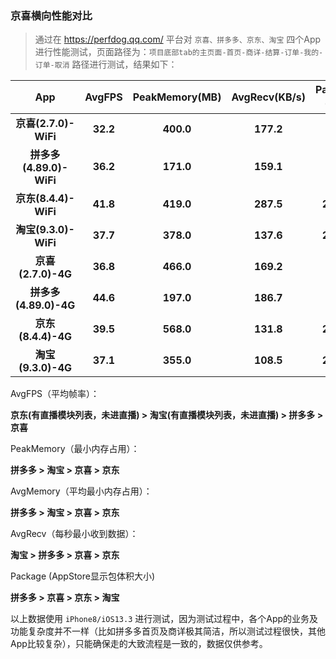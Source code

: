 ### 京喜横向性能对比



> 通过在 https://perfdog.qq.com/ 平台对 `京喜、拼多多、京东、淘宝` 四个App进行性能测试，页面路径为：`项目底部tab的主页面-首页-商详-结算-订单-我的-订单-取消` 路径进行测试，结果如下：



|           App           |  AvgFPS  | PeakMemory(MB) | AvgRecv(KB/s) | Package（MB） | AvgMemory(MB) |
| :---------------------: | :------: | :------------: | :-----------: | :-----------: | :-----------: |
|  **京喜(2.7.0)-WiFi**   | **32.2** |   **400.0**    |   **177.2**   |   **93.4**    |   **330.8**   |
| **拼多多(4.89.0)-WiFi** | **36.2** |   **171.0**    |   **159.1**   |   **80.8**    |   **136.5**   |
|  **京东(8.4.4)-WiFi**   | **41.8** |   **419.0**    |   **287.5**   |   **201.8**   |   **315.2**   |
|  **淘宝(9.3.0)-WiFi**   | **37.7** |   **378.0**    |   **137.6**   |   **244.2**   |   **277.5**   |
|   **京喜(2.7.0)-4G**    | **36.8** |   **466.0**    |   **169.2**   |   **93.4**    |   **354.4**   |
|  **拼多多(4.89.0)-4G**  | **44.6** |   **197.0**    |   **186.7**   |   **80.8**    |   **155.6**   |
|   **京东(8.4.4)-4G**    | **39.5** |   **568.0**    |   **131.8**   |   **201.8**   |   **315.2**   |
|   **淘宝(9.3.0)-4G**    | **37.1** |   **355.0**    |   **108.5**   |   **244.2**   |   **270.1**   |



AvgFPS（平均帧率）：

**京东(有直播模块列表，未进直播) > 淘宝(有直播模块列表，未进直播) > 拼多多 > 京喜**



PeakMemory（最小内存占用）：

**拼多多 > 淘宝 > 京喜 > 京东**



AvgMemory（平均最小内存占用）：

**拼多多 > 淘宝 > 京喜 > 京东**



AvgRecv（每秒最小收到数据）：

**淘宝 > 拼多多 > 京喜 > 京东**



Package (AppStore显示包体积大小)

**拼多多 > 京喜 > 京东 > 淘宝**



以上数据使用 `iPhone8/iOS13.3` 进行测试，因为测试过程中，各个App的业务及功能复杂度并不一样（比如拼多多首页及商详极其简洁，所以测试过程很快，其他App比较复杂），只能确保走的大致流程是一致的，数据仅供参考。